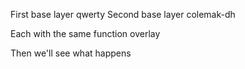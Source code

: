 First base layer qwerty 
Second base layer colemak-dh

Each with the same function overlay

Then we'll see what happens
